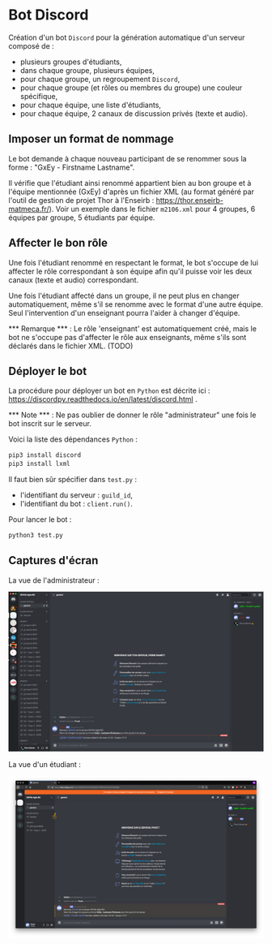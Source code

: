 # Bot Discord

Création d'un bot `Discord` pour la génération automatique d'un serveur composé de :
- plusieurs groupes d'étudiants,
- dans chaque groupe, plusieurs équipes,
- pour chaque groupe, un regroupement `Discord`,
- pour chaque groupe (et rôles ou membres du groupe) une couleur spécifique,
- pour chaque équipe, une liste d'étudiants,
- pour chaque équipe, 2 canaux de discussion privés (texte et audio).

## Imposer un format de nommage

Le bot demande à chaque nouveau participant de se renommer sous la forme : "GxEy - Firstname Lastname".

Il vérifie que l'étudiant ainsi renommé appartient bien au bon groupe et à l'équipe mentionnée (GxEy) d'après un fichier XML (au format généré par l'outil de gestion de projet Thor à l'Enseirb : https://thor.enseirb-matmeca.fr/). Voir un exemple dans le fichier `m2106.xml` pour 4 groupes, 6 équipes par groupe, 5 étudiants par équipe.

## Affecter le bon rôle

Une fois l'étudiant renommé en respectant le format, le bot s'occupe de lui affecter le rôle correspondant à son équipe afin qu'il puisse voir les deux canaux (texte et audio) correspondant.

Une fois l'étudiant affecté dans un groupe, il ne peut plus en changer automatiquement, même s'il se renomme avec le format d'une autre équipe. Seul l'intervention d'un enseignant pourra l'aider à changer d'équipe.

*** Remarque *** : Le rôle 'enseignant' est automatiquement créé, mais le bot ne s'occupe pas d'affecter le rôle aux enseignants, même s'ils sont déclarés dans le fichier XML. (TODO)

## Déployer le bot

La procédure pour déployer un bot en `Python` est décrite ici : https://discordpy.readthedocs.io/en/latest/discord.html .

*** Note *** : Ne pas oublier de donner le rôle "administrateur" une fois le bot inscrit sur le serveur.

Voici la liste des dépendances `Python` :
~~~bash
pip3 install discord
pip3 install lxml
~~~

Il faut bien sûr spécifier dans `test.py` :
- l'identifiant du serveur : `guild_id`,
- l'identifiant du bot : `client.run()`.

Pour lancer le bot :
```bash
python3 test.py
```

## Captures d'écran

La vue de l'administrateur :

![admin](admin.png)

La vue d'un étudiant :

![etd](etd.png)


